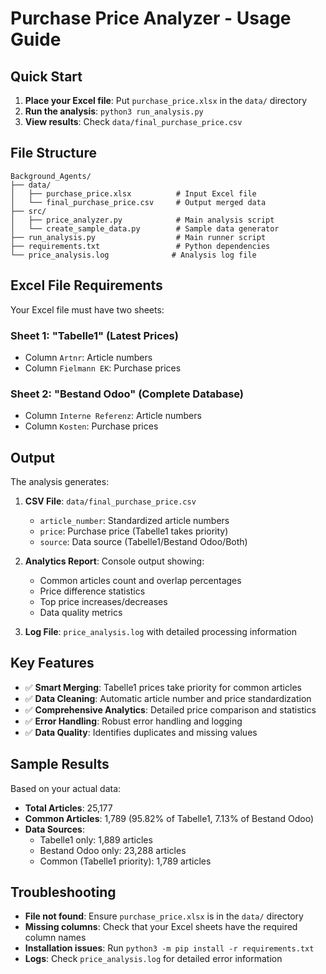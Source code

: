 # Purchase Price Analyzer - Usage Guide

## Quick Start

1. **Place your Excel file**: Put `purchase_price.xlsx` in the `data/` directory
2. **Run the analysis**: `python3 run_analysis.py`
3. **View results**: Check `data/final_purchase_price.csv`

## File Structure

```
Background_Agents/
├── data/
│   ├── purchase_price.xlsx          # Input Excel file
│   └── final_purchase_price.csv     # Output merged data
├── src/
│   ├── price_analyzer.py            # Main analysis script
│   └── create_sample_data.py        # Sample data generator
├── run_analysis.py                  # Main runner script
├── requirements.txt                 # Python dependencies
└── price_analysis.log              # Analysis log file
```

## Excel File Requirements

Your Excel file must have two sheets:

### Sheet 1: "Tabelle1" (Latest Prices)
- Column `Artnr`: Article numbers
- Column `Fielmann EK`: Purchase prices

### Sheet 2: "Bestand Odoo" (Complete Database)
- Column `Interne Referenz`: Article numbers  
- Column `Kosten`: Purchase prices

## Output

The analysis generates:

1. **CSV File**: `data/final_purchase_price.csv`
   - `article_number`: Standardized article numbers
   - `price`: Purchase price (Tabelle1 takes priority)
   - `source`: Data source (Tabelle1/Bestand Odoo/Both)

2. **Analytics Report**: Console output showing:
   - Common articles count and overlap percentages
   - Price difference statistics
   - Top price increases/decreases
   - Data quality metrics

3. **Log File**: `price_analysis.log` with detailed processing information

## Key Features

- ✅ **Smart Merging**: Tabelle1 prices take priority for common articles
- ✅ **Data Cleaning**: Automatic article number and price standardization
- ✅ **Comprehensive Analytics**: Detailed price comparison and statistics
- ✅ **Error Handling**: Robust error handling and logging
- ✅ **Data Quality**: Identifies duplicates and missing values

## Sample Results

Based on your actual data:
- **Total Articles**: 25,177
- **Common Articles**: 1,789 (95.82% of Tabelle1, 7.13% of Bestand Odoo)
- **Data Sources**: 
  - Tabelle1 only: 1,889 articles
  - Bestand Odoo only: 23,288 articles
  - Common (Tabelle1 priority): 1,789 articles

## Troubleshooting

- **File not found**: Ensure `purchase_price.xlsx` is in the `data/` directory
- **Missing columns**: Check that your Excel sheets have the required column names
- **Installation issues**: Run `python3 -m pip install -r requirements.txt`
- **Logs**: Check `price_analysis.log` for detailed error information
